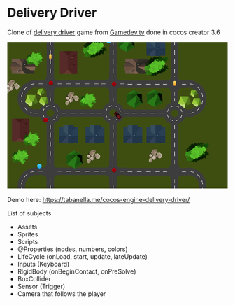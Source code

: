 # Delivery Driver 

Clone of [delivery driver](https://www.gamedev.tv/courses/1394720/lectures/33077566) game from [Gamedev.tv](https://www.gamedev.tv) done in cocos creator 3.6

![preview](./assets/preview.png)

Demo here: https://tabanella.me/cocos-engine-delivery-driver/


List of subjects

 - Assets
 - Sprites
 - Scripts
 - @Properties (nodes, numbers, colors)
 - LifeCycle (onLoad, start, update, lateUpdate)
 - Inputs (Keyboard)
 - RigidBody (onBeginContact, onPreSolve)
 - BoxCollider
 - Sensor (Trigger)
 - Camera that follows the player


